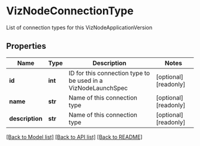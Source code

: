 # VizNodeConnectionType

List of connection types for this VizNodeApplicationVersion
## Properties
Name | Type | Description | Notes
------------ | ------------- | ------------- | -------------
**id** | **int** | ID for this connection type to be used in a VizNodeLaunchSpec | [optional] [readonly] 
**name** | **str** | Name of this connection type | [optional] [readonly] 
**description** | **str** | Name of this connection type | [optional] [readonly] 

[[Back to Model list]](../README.md#documentation-for-models) [[Back to API list]](../README.md#documentation-for-api-endpoints) [[Back to README]](../README.md)


